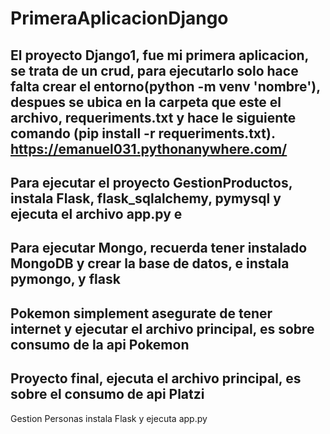 # PrimeraAplicacionDjango

El proyecto Django1, fue mi primera aplicacion, se trata de un crud, para ejecutarlo solo hace falta crear el entorno(python -m venv 'nombre'), despues se  ubica
en la carpeta que este el archivo, requeriments.txt y hace le siguiente comando (pip install -r requeriments.txt). https://emanuel031.pythonanywhere.com/
-----------------------------------------------------------------------------------------------------------------------------------
Para ejecutar el proyecto GestionProductos, instala Flask, flask_sqlalchemy, pymysql y ejecuta el archivo app.py e 
--------------------------------------------------------------------------------------
Para ejecutar Mongo, recuerda tener instalado MongoDB y crear la base de datos, e instala pymongo, y flask
----------------------------------------------------------
Pokemon simplement asegurate de tener internet y ejecutar el archivo principal, es sobre consumo de la api Pokemon
--------------------------------------------------------
Proyecto final, ejecuta el archivo principal, es sobre el consumo de api Platzi
--------------------------------------------------
Gestion Personas instala Flask y ejecuta app.py
